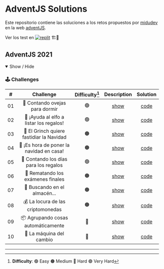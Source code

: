 # AdventJS Solutions

Este repositorio contiene las soluciones a los retos propuestos por [midudev](https://github.com/midudev) en la web [adventJS](https://adventjs.dev/es).

Ver los test en [![replit](https://img.shields.io/badge/replit-0e1525?style=for-the-badge&logo=replit)](https://replit.com/@Amaya-14/adventjs) 🏗️👷

## AdventJS 2021

<details open>

<summary>Show / Hide</summary>

### 🕹️ Challenges

|  #  |                Challenge                 | Difficulty[^1] |                   Description                   |           Solution           |
| :-: | :--------------------------------------: | :------------: | :---------------------------------------------: | :--------------------------: |
| 01  |      🐑 Contando ovejas para dormir      |       🟢       | [show](https://2021.adventjs.dev/challenges/01) | [code](./2021/Challenge-01/) |
| 02  | 🎅 ¡Ayuda al elfo a listar los regalos!  |       🟢       | [show](https://2021.adventjs.dev/challenges/02) | [code](./2021/Challenge-02/) |
| 03  | 🎅 El Grinch quiere fastidiar la Navidad |       🟠       | [show](https://2021.adventjs.dev/challenges/03) | [code](./2021/Challenge-03/) |
| 04  | 🎄 ¡Es hora de poner la navidad en casa! |       🟠       | [show](https://2021.adventjs.dev/challenges/04) | [code](./2021/Challenge-04/) |
| 05  |  🎁 Contando los días para los regalos   |       🟢       | [show](https://2021.adventjs.dev/challenges/05) | [code](./2021/Challenge-05/) |
| 06  |    🧮 Rematando los exámenes finales     |       🟠       | [show](https://2021.adventjs.dev/challenges/06) | [code](./2021/Challenge-06/) |
| 07  |       🏪 Buscando en el almacén...       |       🟠       | [show](https://2021.adventjs.dev/challenges/07) | [code](./2021/Challenge-07/) |
| 08  |    💰 La locura de las criptomonedas     |       🟠       | [show](https://2021.adventjs.dev/challenges/08) | [code](./2021/Challenge-08/) |
| 09  |    📦 Agrupando cosas automáticamente    |       🔴       | [show](https://2021.adventjs.dev/challenges/09) | [code](./2021/Challenge-09/) |
| 10  |         🏦 La máquina del cambio         |       🔴       | [show](https://2021.adventjs.dev/challenges/10) | [code](./2021/Challenge-10/) |

</details>

<!-- ## Adventjs 2022

<details open>

<summary>Show / Hide</summary>

### 🕹️ Challenges

|  #  |                Challenge                 | Difficulty[^1] |     Source      |
| :-: | :--------------------------------------: | :------------: | :-------------: |
| 01  |   Automating Christmas gift wrapping!    |       🟢       | [code](./2022/) |
| 02  |  Nobody wants to do extra hours at work  |       🟢       | [code](./2022/) |
| 03  | How many packs of gifts can Santa carry? |       🟢       | [code](./2022/) |
| 04  |     Box inside a box and another...      |       🟠       | [code](./2022/) |
| 05  |         Optimizing Santa's trips         |       🔴       | [code](./2022/) |
| 06  |        Creating xmas decorations         |       🟠       | [code](./2022/) |
| 07  |          Doing gifts inventory           |       🟢       | [code](./2022/) |
| 08  |           We need a mechanic!            |       🟠       | [code](./2022/) |
| 09  |            Crazy Xmas lights             |       🟢       | [code](./2022/) |
| 10  |       The Santa Claus sleigh jump        |       🟠       | [code](./2022/) |
| 11  |       Santa Claus is Scrum Master        |       🔴       | [code](./2022/) |
| 12  |          Electric sleighs, wow!          |       🟠       | [code](./2022/) |
| 13  |      Backups for Santa Claus files       |       🟢       | [code](./2022/) |
| 14  |              The best path               |       🟠       | [code](./2022/) |
| 15  |      Decorating the Christmas tree       |       🟠       | [code](./2022/) |
| 16  |       Fixing Santa Claus' letters        |       🔴       | [code](./2022/) |
| 17  |          Carrying gifts in bags          |       🟠       | [code](./2022/) |
| 18  |            We ran out of ink!            |       🟢       | [code](./2022/) |
| 19  |            Sorting the toys!             |       🟢       | [code](./2022/) |
| 20  |          More challenging trips          |       🔴       | [code](./2022/) |
| 21  |         Creating the gifts table         |       🟠       | [code](./2022/) |
| 22  |            The lights in sync            |       🟢       | [code](./2022/) |
| 23  |           Santa Claus Compiler           |       🔴       | [code](./2022/) |
| 24  |       The last challenge is a maze       |       🔴       | [code](./2022/) |

</details> -->

---

[^1]: **Difficulty**: 🟢 Easy 🟠 Medium 🔴 Hard 🟣 Very Hard
